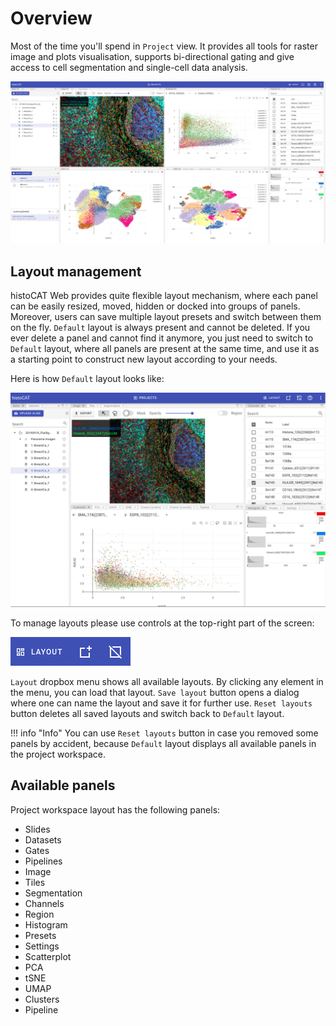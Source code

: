 # Overview

Most of the time you'll spend in `Project` view.
It provides all tools for raster image and plots visualisation, supports bi-directional gating and give access to cell segmentation and single-cell data analysis.

![Project workspace](../assets/overview.png)

## Layout management

histoCAT Web provides quite flexible layout mechanism, where each panel can be easily resized, moved, hidden or docked into groups of panels.
Moreover, users can save multiple layout presets and switch between them on the fly. `Default` layout is always present and cannot be deleted.
If you ever delete a panel and cannot find it anymore, you just need to switch to `Default` layout, where all panels are present at the same time, and use it as a starting point to construct new layout according to your needs.

Here is how `Default` layout looks like:

![Default project layout](../assets/default-layout.png)

To manage layouts please use controls at the top-right part of the screen:

![Layout controls](../assets/layout-controls.png)

`Layout` dropbox menu shows all available layouts. By clicking any element in the menu, you can load that layout.
`Save layout` button opens a dialog where one can name the layout and save it for further use.
`Reset layouts` button deletes all saved layouts and switch back to `Default` layout.

!!! info "Info"
    You can use `Reset layouts` button in case you removed some panels by accident, because `Default` layout displays all available panels in the project workspace. 

## Available panels

Project workspace layout has the following panels:

- Slides
- Datasets
- Gates
- Pipelines  
- Image
- Tiles
- Segmentation
- Channels
- Region
- Histogram
- Presets
- Settings
- Scatterplot
- PCA
- tSNE
- UMAP
- Clusters
- Pipeline
